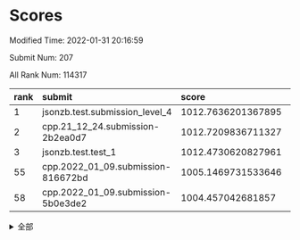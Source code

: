 # Scores

Modified Time: 2022-01-31 20:16:59

Submit Num: 207

All Rank Num: 114317

| rank |               submit               |       score        |       sigma        | pk_num |
| :--- | :--------------------------------- | :----------------- | :----------------- | :----- |
| 1    | jsonzb.test.submission_level_4     | 1012.7636201367895 | 0.8316111646749101 | 2211   |
| 2    | cpp.21_12_24.submission-2b2ea0d7   | 1012.7209836711327 | 0.8232374929838863 | 2211   |
| 3    | jsonzb.test.test_1                 | 1012.4730620827961 | 0.8026209535858592 | 2208   |
| 55   | cpp.2022_01_09.submission-816672bd | 1005.1469731533646 | 0.7205563391578067 | 2212   |
| 58   | cpp.2022_01_09.submission-5b0e3de2 | 1004.457042681857  | 0.7321622330950173 | 2207   |


<details>
<summary>全部</summary>

| rank |                 submit                 |       score        |       sigma        | pk_num |
| :--- | :------------------------------------- | :----------------- | :----------------- | :----- |
| 1    | jsonzb.test.submission_level_4         | 1012.7636201367895 | 0.8316111646749101 | 2211   |
| 2    | cpp.21_12_24.submission-2b2ea0d7       | 1012.7209836711327 | 0.8232374929838863 | 2211   |
| 3    | jsonzb.test.test_1                     | 1012.4730620827961 | 0.8026209535858592 | 2208   |
| 4    | gobigger.level_3.submission_level_3_45 | 1011.9426154054988 | 0.7679393383382623 | 2207   |
| 5    | gobigger.level_3.submission_level_3_36 | 1011.9222881729576 | 0.7943194505535834 | 2207   |
| 6    | gobigger.level_3.submission_level_3_28 | 1011.7191932583867 | 0.7824642738329414 | 2214   |
| 7    | gobigger.level_3.submission_level_3_25 | 1011.6287472795369 | 0.8026816626001565 | 2212   |
| 8    | gobigger.level_3.submission_level_3_31 | 1011.5542463832946 | 0.7986743760128671 | 2205   |
| 9    | gobigger.level_3.submission_level_3_26 | 1011.3450414532567 | 0.7834640893245525 | 2207   |
| 10   | gobigger.level_3.submission_level_3_8  | 1011.0811854573022 | 0.7899071077922415 | 2211   |
| 11   | gobigger.level_3.submission_level_3_35 | 1010.928296637364  | 0.8108304136889336 | 2207   |
| 12   | gobigger.level_3.submission_level_3_24 | 1010.6494225755611 | 0.7613963514940383 | 2211   |
| 13   | gobigger.level_3.submission_level_3_39 | 1010.6228197845924 | 0.7644948601918826 | 2211   |
| 14   | gobigger.level_3.submission_level_3_12 | 1010.5587529546439 | 0.7678476570905645 | 2213   |
| 15   | gobigger.level_3.submission_level_3_29 | 1010.5323985101571 | 0.7785869617662005 | 2207   |
| 16   | gobigger.level_3.submission_level_3_15 | 1010.4881297294538 | 0.7483739175785656 | 2206   |
| 17   | gobigger.level_3.submission_level_3_0  | 1010.3249339380988 | 0.7574484348650168 | 2211   |
| 18   | gobigger.level_3.submission_level_3_18 | 1010.3023414955219 | 0.7713612404541548 | 2206   |
| 19   | gobigger.level_3.submission_level_3_40 | 1010.2105456962126 | 0.7591250890558514 | 2208   |
| 20   | gobigger.level_3.submission_level_3_13 | 1010.1350365855687 | 0.7576989115534989 | 2213   |
| 21   | gobigger.level_3.submission_level_3_2  | 1010.1251446020459 | 0.7534717064519006 | 2210   |
| 22   | gobigger.level_3.submission_level_3_9  | 1010.0858351039989 | 0.7623556255821509 | 2211   |
| 23   | gobigger.level_3.submission_level_3_14 | 1010.050146517119  | 0.7634377843168246 | 2211   |
| 24   | gobigger.level_3.submission_level_3_49 | 1010.0446474926835 | 0.7438905055463457 | 2208   |
| 25   | gobigger.level_3.submission_level_3_4  | 1010.0181950211388 | 0.7779759952269285 | 2214   |
| 26   | gobigger.level_3.submission_level_3_10 | 1009.8612646428811 | 0.7564808982785077 | 2210   |
| 27   | gobigger.level_3.submission_level_3_41 | 1009.8556886029774 | 0.7626432469083169 | 2212   |
| 28   | gobigger.level_3.submission_level_3_42 | 1009.7862989447801 | 0.7558213080439786 | 2205   |
| 29   | gobigger.level_3.submission_level_3_30 | 1009.766688084895  | 0.7728382069410321 | 2206   |
| 30   | gobigger.level_3.submission_level_3_21 | 1009.68929386469   | 0.7554965613659623 | 2208   |
| 31   | gobigger.level_3.submission_level_3_44 | 1009.6850629089798 | 0.7259844717485521 | 2212   |
| 32   | gobigger.level_3.submission_level_3_1  | 1009.5616449407802 | 0.743587368769133  | 2209   |
| 33   | gobigger.level_3.submission_level_3_7  | 1009.5266975245405 | 0.7424869068912888 | 2209   |
| 34   | gobigger.level_3.submission_level_3_11 | 1009.4537744130071 | 0.7532173509666789 | 2206   |
| 35   | gobigger.level_3.submission_level_3_19 | 1009.4420974735308 | 0.7496474390885167 | 2211   |
| 36   | gobigger.level_3.submission_level_3_38 | 1009.3781692197997 | 0.7545182350324929 | 2207   |
| 37   | gobigger.level_3.submission_level_3_6  | 1009.3669445569516 | 0.7433463660430625 | 2204   |
| 38   | gobigger.level_3.submission_level_3_27 | 1009.2862570667521 | 0.735595382074133  | 2207   |
| 39   | gobigger.level_3.submission_level_3_43 | 1009.2657646204394 | 0.7554044481873122 | 2210   |
| 40   | gobigger.level_3.submission_level_3_3  | 1009.2278239877013 | 0.7546064689861981 | 2214   |
| 41   | gobigger.level_3.submission_level_3_5  | 1009.2164481041069 | 0.740838198467596  | 2208   |
| 42   | gobigger.level_3.submission_level_3_48 | 1009.2062500304575 | 0.7385882862270412 | 2209   |
| 43   | gobigger.level_3.submission_level_3_37 | 1009.1926259033294 | 0.7714354108681966 | 2209   |
| 44   | gobigger.level_3.submission_level_3_22 | 1009.1770925229287 | 0.7422575873497603 | 2210   |
| 45   | gobigger.level_3.submission_level_3_33 | 1009.1733678594128 | 0.7655932178425625 | 2209   |
| 46   | gobigger.level_3.submission_level_3_34 | 1009.1335528987508 | 0.7474929834625085 | 2208   |
| 47   | gobigger.level_3.submission_level_3_47 | 1008.9942294434561 | 0.7446160136750635 | 2210   |
| 48   | gobigger.level_3.submission_level_3_16 | 1008.9037201088145 | 0.7294689624330752 | 2210   |
| 49   | gobigger.level_3.submission_level_3_20 | 1008.8267752379752 | 0.7470658384274284 | 2207   |
| 50   | gobigger.level_3.submission_level_3_32 | 1008.8069411476076 | 0.7557697953433349 | 2211   |
| 51   | gobigger.level_3.submission_level_3_46 | 1008.7194834888162 | 0.7463681868056312 | 2212   |
| 52   | gobigger.level_3.submission_level_3_23 | 1008.6383675845809 | 0.7433770184088803 | 2212   |
| 53   | gobigger.level_3.submission_level_3_17 | 1008.0274592262463 | 0.7439586580264076 | 2212   |
| 54   | gobigger.level_1.submission_level_1_30 | 1005.1538348349131 | 0.7202090424073014 | 2210   |
| 55   | cpp.2022_01_09.submission-816672bd     | 1005.1469731533646 | 0.7205563391578067 | 2212   |
| 56   | gobigger.level_1.submission_level_1_8  | 1004.4813535041242 | 0.7143012852418438 | 2210   |
| 57   | gobigger.level_1.submission_level_1_14 | 1004.4635045438715 | 0.7115575338068628 | 2210   |
| 58   | cpp.2022_01_09.submission-5b0e3de2     | 1004.457042681857  | 0.7321622330950173 | 2207   |
| 59   | gobigger.level_1.submission_level_1_32 | 1004.202418627638  | 0.73238998514604   | 2209   |
| 60   | gobigger.level_1.submission_level_1_43 | 1004.0683110537758 | 0.7286569287349635 | 2212   |
| 61   | gobigger.level_1.submission_level_1_39 | 1004.0072466780438 | 0.7096000833796737 | 2211   |
| 62   | gobigger.level_1.submission_level_1_10 | 1003.9491707786445 | 0.7169465209080546 | 2203   |
| 63   | gobigger.level_1.submission_level_1_1  | 1003.9321036901995 | 0.7099220170924135 | 2206   |
| 64   | gobigger.level_1.submission_level_1_17 | 1003.9170738878936 | 0.7142003236741387 | 2211   |
| 65   | gobigger.level_1.submission_level_1_48 | 1003.8536314972557 | 0.7166988340800634 | 2210   |
| 66   | gobigger.level_1.submission_level_1_16 | 1003.571497862616  | 0.7159438103264658 | 2207   |
| 67   | gobigger.level_1.submission_level_1_49 | 1003.5440826983805 | 0.710467380067875  | 2210   |
| 68   | gobigger.level_1.submission_level_1_26 | 1003.5205381797799 | 0.7176510016375542 | 2206   |
| 69   | gobigger.level_1.submission_level_1_45 | 1003.5172637200714 | 0.7239557537081355 | 2210   |
| 70   | gobigger.level_1.submission_level_1_0  | 1003.5128025521718 | 0.7081823020714988 | 2211   |
| 71   | gobigger.level_1.submission_level_1_37 | 1003.5012678662937 | 0.7162592857705926 | 2207   |
| 72   | gobigger.level_1.submission_level_1_31 | 1003.4560188730635 | 0.7170681084159962 | 2209   |
| 73   | gobigger.level_1.submission_level_1_6  | 1003.4393671593384 | 0.7087633137232726 | 2214   |
| 74   | gobigger.level_1.submission_level_1_34 | 1003.3685406275602 | 0.7204200279255454 | 2205   |
| 75   | gobigger.level_1.submission_level_1_5  | 1003.35063993949   | 0.7112470943203907 | 2206   |
| 76   | gobigger.level_1.submission_level_1_15 | 1003.2821106288735 | 0.7239311329413831 | 2213   |
| 77   | gobigger.level_1.submission_level_1_19 | 1003.255238611153  | 0.7100530262647318 | 2206   |
| 78   | gobigger.level_1.submission_level_1_44 | 1003.2519127721732 | 0.7202468843791952 | 2207   |
| 79   | gobigger.level_1.submission_level_1_22 | 1003.1979468115085 | 0.7174652753574998 | 2211   |
| 80   | gobigger.level_1.submission_level_1_12 | 1003.1811010055517 | 0.7199398268577816 | 2207   |
| 81   | gobigger.level_1.submission_level_1_25 | 1003.1628230159788 | 0.7211565738920205 | 2203   |
| 82   | gobigger.level_1.submission_level_1_29 | 1003.1154562353873 | 0.7232450339554469 | 2208   |
| 83   | gobigger.level_1.submission_level_1_27 | 1003.0932024037307 | 0.716631042562399  | 2211   |
| 84   | gobigger.level_1.submission_level_1_42 | 1002.9648065503878 | 0.7146517242884332 | 2210   |
| 85   | gobigger.level_1.submission_level_1_3  | 1002.9013137943701 | 0.7129998647374376 | 2212   |
| 86   | gobigger.level_1.submission_level_1_28 | 1002.9003755591935 | 0.7112595353605736 | 2208   |
| 87   | gobigger.level_1.submission_level_1_24 | 1002.8851635523768 | 0.7058786158550733 | 2211   |
| 88   | gobigger.level_1.submission_level_1_9  | 1002.8581527390561 | 0.7132581116968861 | 2207   |
| 89   | gobigger.level_1.submission_level_1_41 | 1002.8286837639815 | 0.7232864144845841 | 2210   |
| 90   | gobigger.level_1.submission_level_1_47 | 1002.7830328521975 | 0.7207471467484622 | 2211   |
| 91   | gobigger.level_1.submission_level_1_46 | 1002.7694210838657 | 0.7215265563570751 | 2208   |
| 92   | gobigger.level_1.submission_level_1_23 | 1002.6728744748681 | 0.7154967513088046 | 2211   |
| 93   | gobigger.level_1.submission_level_1_38 | 1002.6720446408617 | 0.7024255732933    | 2206   |
| 94   | gobigger.level_1.submission_level_1_13 | 1002.660908941368  | 0.7111717543116605 | 2211   |
| 95   | gobigger.level_1.submission_level_1_4  | 1002.6049866535238 | 0.7175968563141432 | 2206   |
| 96   | gobigger.level_1.submission_level_1_2  | 1002.6025733035847 | 0.7103919712372561 | 2210   |
| 97   | gobigger.level_1.submission_level_1_21 | 1002.531975130566  | 0.7145695370036416 | 2205   |
| 98   | gobigger.level_1.submission_level_1_35 | 1002.4367557238645 | 0.7103038476119535 | 2210   |
| 99   | gobigger.level_1.submission_level_1_33 | 1002.3515374030816 | 0.7064032857027766 | 2207   |
| 100  | gobigger.level_1.submission_level_1_40 | 1002.3113309769145 | 0.7173869825351046 | 2213   |
| 101  | gobigger.level_1.submission_level_1_20 | 1002.2944999484705 | 0.7124240519711971 | 2212   |
| 102  | gobigger.level_1.submission_level_1_11 | 1002.1664692437041 | 0.6995288615792764 | 2212   |
| 103  | gobigger.level_1.submission_level_1_36 | 1001.4563718044976 | 0.7118411154336312 | 2203   |
| 104  | gobigger.level_1.submission_level_1_7  | 1001.1903385087841 | 0.7132526250747117 | 2207   |
| 105  | gobigger.level_1.submission_level_1_18 | 1001.1017265169621 | 0.6956171000821013 | 2208   |
| 106  | gobigger.random.submission_random_17   | 997.3911456724913  | 0.7028848602658345 | 2215   |
| 107  | gobigger.random.submission_random_34   | 997.2698103849059  | 0.7040166014935759 | 2210   |
| 108  | gobigger.random.submission_random_1    | 997.2353744848436  | 0.7066040292916799 | 2206   |
| 109  | gobigger.random.submission_random_45   | 997.1793889487176  | 0.7034736984474909 | 2208   |
| 110  | gobigger.random.submission_random_28   | 996.9612680706508  | 0.7213640506047935 | 2208   |
| 111  | gobigger.random.submission_random_22   | 996.9349546859921  | 0.7205238828639176 | 2211   |
| 112  | gobigger.random.submission_random_23   | 996.7463003288663  | 0.705251358855193  | 2212   |
| 113  | gobigger.random.submission_random_18   | 996.7005192586934  | 0.7136820187863376 | 2207   |
| 114  | gobigger.random.submission_random_5    | 996.6695693725942  | 0.7133267559452413 | 2210   |
| 115  | gobigger.random.submission_random_27   | 996.6186154067178  | 0.7099080590510732 | 2204   |
| 116  | gobigger.random.submission_random_35   | 996.5371548137788  | 0.7087264340563773 | 2209   |
| 117  | gobigger.random.submission_random_16   | 996.532734100935   | 0.7059079367129206 | 2215   |
| 118  | gobigger.random.submission_random_19   | 996.4887451339509  | 0.7030383801971118 | 2215   |
| 119  | gobigger.random.submission_random_11   | 996.4204781516347  | 0.7054774764911954 | 2206   |
| 120  | gobigger.random.submission_random_36   | 996.3543862933847  | 0.7145160347639045 | 2205   |
| 121  | gobigger.random.submission_random_3    | 996.347205930078   | 0.7018798261842095 | 2212   |
| 122  | gobigger.random.submission_random_20   | 996.3422093619379  | 0.707490535012865  | 2212   |
| 123  | gobigger.random.submission_random_21   | 996.3356870813286  | 0.7034729864198797 | 2209   |
| 124  | gobigger.random.submission_random_38   | 996.2513620231675  | 0.7171005263548502 | 2208   |
| 125  | gobigger.random.submission_random_49   | 996.2172747872654  | 0.708154950887362  | 2209   |
| 126  | gobigger.random.submission_random_24   | 996.1964413636758  | 0.6952189397947085 | 2212   |
| 127  | gobigger.random.submission_random_30   | 996.0964368278533  | 0.713490307094089  | 2212   |
| 128  | gobigger.random.submission_random_6    | 996.0444791535002  | 0.713587202328568  | 2209   |
| 129  | gobigger.random.submission_random_47   | 995.9995774523368  | 0.7238973374387178 | 2208   |
| 130  | gobigger.random.submission_random_8    | 995.958723012652   | 0.7052445938831347 | 2208   |
| 131  | gobigger.random.submission_random_7    | 995.9586610777834  | 0.7174264168744452 | 2208   |
| 132  | gobigger.random.submission_random_32   | 995.8481214724741  | 0.7076733256454495 | 2207   |
| 133  | gobigger.random.submission_random_43   | 995.8172992711584  | 0.714532223788322  | 2209   |
| 134  | gobigger.random.submission_random_26   | 995.8025466641412  | 0.7019730580736141 | 2212   |
| 135  | gobigger.random.submission_random_37   | 995.7958159019729  | 0.7339982430593358 | 2209   |
| 136  | gobigger.random.submission_random_48   | 995.7184171060875  | 0.7132739593200204 | 2212   |
| 137  | gobigger.random.submission_random_33   | 995.6678503775702  | 0.7104867587472862 | 2206   |
| 138  | gobigger.random.submission_random_0    | 995.6459612028767  | 0.7095654843989283 | 2206   |
| 139  | gobigger.random.submission_random_46   | 995.5491812898156  | 0.7023797887047478 | 2213   |
| 140  | gobigger.random.submission_random_25   | 995.526955255592   | 0.7150967322107439 | 2207   |
| 141  | gobigger.random.submission_random_42   | 995.4687615951448  | 0.7085917237026624 | 2210   |
| 142  | gobigger.random.submission_random_40   | 995.4220979286863  | 0.7078233905428499 | 2206   |
| 143  | gobigger.random.submission_random_44   | 995.3833630223827  | 0.7118653821632916 | 2206   |
| 144  | gobigger.random.submission_random_2    | 995.3759854187169  | 0.7128716332509729 | 2205   |
| 145  | gobigger.random.submission_random_39   | 995.3493375664668  | 0.7169221022868444 | 2212   |
| 146  | gobigger.random.submission_random_15   | 995.3096464831319  | 0.6930393420939576 | 2206   |
| 147  | gobigger.random.submission_random_31   | 995.280965521334   | 0.7229577211222694 | 2211   |
| 148  | gobigger.random.submission_random_41   | 995.0997860610314  | 0.704799981101746  | 2209   |
| 149  | gobigger.level_2.submission_level_2_26 | 995.0748023581198  | 0.7232311951279818 | 2208   |
| 150  | gobigger.random.submission_random_29   | 995.031000401075   | 0.7052172799995454 | 2209   |
| 151  | gobigger.random.submission_random_14   | 995.0033681808444  | 0.7075043583657918 | 2211   |
| 152  | gobigger.random.submission_random_9    | 994.9538817745025  | 0.7044149265093831 | 2207   |
| 153  | gobigger.random.submission_random_10   | 994.904721274213   | 0.7114968481918504 | 2211   |
| 154  | gobigger.random.submission_random_12   | 994.9001992783658  | 0.7161319954148332 | 2212   |
| 155  | gobigger.random.submission_random_13   | 994.5015933077766  | 0.70791631409794   | 2209   |
| 156  | gobigger.random.submission_random_4    | 994.4878903317715  | 0.7183220558417951 | 2208   |
| 157  | gobigger.level_2.submission_level_2_23 | 994.2981641829238  | 0.7224039892067983 | 2206   |
| 158  | gobigger.level_2.submission_level_2_8  | 994.1011533165378  | 0.726019740243709  | 2210   |
| 159  | gobigger.level_2.submission_level_2_34 | 993.930224459349   | 0.715876506162251  | 2210   |
| 160  | gobigger.level_2.submission_level_2_27 | 993.2134111565101  | 0.7437854925778937 | 2210   |
| 161  | gobigger.level_2.submission_level_2_36 | 993.0787105301855  | 0.7332286805758933 | 2207   |
| 162  | gobigger.level_2.submission_level_2_40 | 993.0395090739448  | 0.7425803198185997 | 2207   |
| 163  | gobigger.level_2.submission_level_2_11 | 993.0006738813905  | 0.7364413473806979 | 2214   |
| 164  | gobigger.level_2.submission_level_2_48 | 992.9015768074163  | 0.7328262739005726 | 2207   |
| 165  | gobigger.level_2.submission_level_2_2  | 992.8424620189095  | 0.7440089509424692 | 2209   |
| 166  | gobigger.level_2.submission_level_2_37 | 992.6942836010588  | 0.7601557274100803 | 2209   |
| 167  | gobigger.level_2.submission_level_2_44 | 992.6898418195982  | 0.7362934228056577 | 2213   |
| 168  | gobigger.level_2.submission_level_2_9  | 992.6780310721313  | 0.7365149840164215 | 2206   |
| 169  | gobigger.level_2.submission_level_2_25 | 992.6316134464761  | 0.7308594585904564 | 2206   |
| 170  | gobigger.level_2.submission_level_2_47 | 992.5999165403706  | 0.7453199728090814 | 2212   |
| 171  | gobigger.level_2.submission_level_2_38 | 992.5964195630286  | 0.7326120645459233 | 2209   |
| 172  | gobigger.level_2.submission_level_2_15 | 992.5152866877205  | 0.7330177986354359 | 2207   |
| 173  | gobigger.level_2.submission_level_2_17 | 992.5130533434137  | 0.7425374428994941 | 2208   |
| 174  | gobigger.level_2.submission_level_2_21 | 992.458845118604   | 0.7448167496872437 | 2203   |
| 175  | gobigger.level_2.submission_level_2_30 | 992.4146147860374  | 0.7435133148188002 | 2204   |
| 176  | gobigger.level_2.submission_level_2_6  | 992.400890693603   | 0.7381430245984831 | 2213   |
| 177  | gobigger.level_2.submission_level_2_12 | 992.3707236524178  | 0.7338254628025606 | 2211   |
| 178  | gobigger.level_2.submission_level_2_13 | 992.3474313181017  | 0.7179399585188588 | 2214   |
| 179  | gobigger.level_2.submission_level_2_5  | 992.3448005249795  | 0.7253304493265715 | 2209   |
| 180  | gobigger.level_2.submission_level_2_41 | 992.2121774177076  | 0.7433515661099984 | 2212   |
| 181  | gobigger.level_2.submission_level_2_31 | 992.1546356080313  | 0.7343069837541673 | 2207   |
| 182  | gobigger.level_2.submission_level_2_45 | 992.1248512421685  | 0.7467540204875724 | 2211   |
| 183  | gobigger.level_2.submission_level_2_33 | 992.052168532911   | 0.7460000276670343 | 2212   |
| 184  | gobigger.level_2.submission_level_2_14 | 992.0169010645977  | 0.7525415927318762 | 2209   |
| 185  | gobigger.level_2.submission_level_2_22 | 991.977308788212   | 0.7474143157518325 | 2207   |
| 186  | gobigger.level_2.submission_level_2_35 | 991.8632297960819  | 0.7389675724981193 | 2204   |
| 187  | gobigger.level_2.submission_level_2_49 | 991.8169451977826  | 0.7381588411402062 | 2212   |
| 188  | gobigger.level_2.submission_level_2_1  | 991.7416316303481  | 0.7492689425600464 | 2208   |
| 189  | gobigger.level_2.submission_level_2_29 | 991.7310424758863  | 0.7686247845371023 | 2206   |
| 190  | gobigger.level_2.submission_level_2_18 | 991.5814289507186  | 0.7717657673794746 | 2209   |
| 191  | gobigger.level_2.submission_level_2_24 | 991.5460295490927  | 0.7328092774036028 | 2208   |
| 192  | gobigger.level_2.submission_level_2_28 | 991.4828567397883  | 0.744198540862141  | 2214   |
| 193  | gobigger.level_2.submission_level_2_16 | 991.4213921073391  | 0.7369645423633758 | 2206   |
| 194  | gobigger.level_2.submission_level_2_4  | 991.365332476918   | 0.7552664722832776 | 2210   |
| 195  | gobigger.level_2.submission_level_2_0  | 991.3263454736071  | 0.7462377335984212 | 2205   |
| 196  | gobigger.level_2.submission_level_2_32 | 991.3071218467852  | 0.7573341941883426 | 2211   |
| 197  | gobigger.level_2.submission_level_2_46 | 991.2452501190702  | 0.7325750899186104 | 2209   |
| 198  | gobigger.level_2.submission_level_2_3  | 990.9404351265509  | 0.7573822017569102 | 2212   |
| 199  | gobigger.level_2.submission_level_2_19 | 990.8575400186794  | 0.7493091262767172 | 2206   |
| 200  | gobigger.level_2.submission_level_2_39 | 990.7929101567224  | 0.7585525711709274 | 2215   |
| 201  | gobigger.level_2.submission_level_2_43 | 990.4225145666315  | 0.747661049416961  | 2209   |
| 202  | gobigger.level_2.submission_level_2_10 | 990.2791550965383  | 0.7489577219253688 | 2203   |
| 203  | gobigger.level_2.submission_level_2_42 | 990.0512469032168  | 0.7813888564916529 | 2209   |
| 204  | gobigger.level_2.submission_level_2_20 | 989.8188235354044  | 0.7812719025251004 | 2207   |
| 205  | gobigger.level_2.submission_level_2_7  | 989.7498474234986  | 0.765365455416732  | 2208   |
| 206  | gobigger.none.submission_none_1        | 978.6644682697809  | 1.165718446170778  | 2207   |
| 207  | gobigger.none.submission_none_0        | 976.9387480999162  | 1.3080572948406937 | 2205   |

</details>